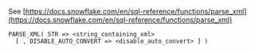 See [https://docs.snowflake.com/en/sql-reference/functions/parse_xml](https://docs.snowflake.com/en/sql-reference/functions/parse_xml)
```
PARSE_XML( STR => <string_containing_xml>
  [ , DISABLE_AUTO_CONVERT => <disable_auto_convert> ] )
```
